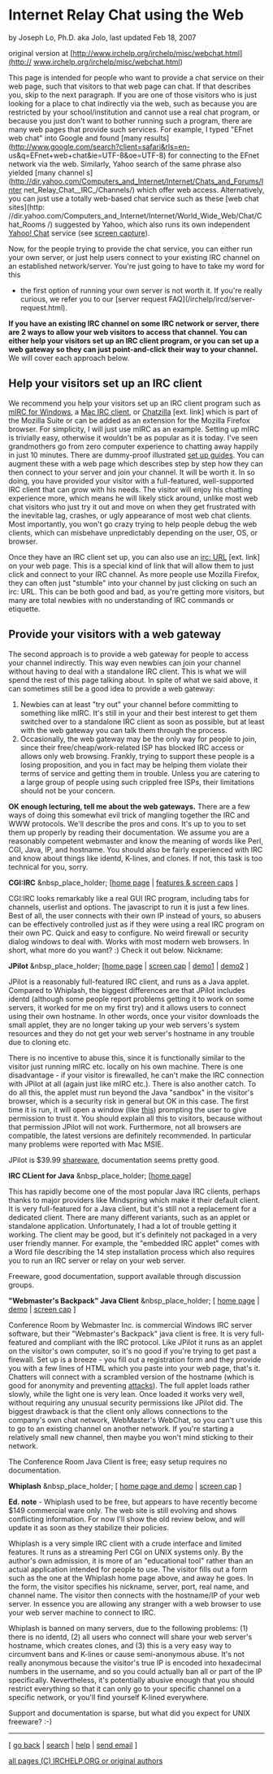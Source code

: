 # Internet Relay Chat using the Web

by Joseph Lo, Ph.D. aka Jolo, last updated Feb 18, 2007

original version at [http://www.irchelp.org/irchelp/misc/webchat.html](http://
www.irchelp.org/irchelp/misc/webchat.html)

This page is intended for people who want to provide a chat service on their
web page, such that visitors to that web page can chat. If that describes you,
skip to the next paragraph. If you are one of those visitors who is just
looking for a place to chat indirectly via the web, such as because you are
restricted by your school/institution and cannot use a real chat program, or
because you just don't want to bother running such a program, there are many
web pages that provide such services. For example, I typed "EFnet web chat"
into Google and found [many
results](http://www.google.com/search?client=safari&rls=en-
us&q=EFnet+web+chat&ie=UTF-8&oe=UTF-8) for connecting to the EFnet network via
the web. Similarly, Yahoo search of the same phrase also yielded [many channel
s](http://dir.yahoo.com/Computers_and_Internet/Internet/Chats_and_Forums/Inter
net_Relay_Chat__IRC_/Channels/) which offer web access. Alternatively, you can
just use a totally web-based chat service such as these [web chat sites](http:
//dir.yahoo.com/Computers_and_Internet/Internet/World_Wide_Web/Chat/Chat_Rooms
/) suggested by Yahoo, which also runs its own independent [Yahoo!
Chat](http://chat.yahoo.com/) service (see [screen capture](webchat_yh.gif)).

Now, for the people trying to provide the chat service, you can either run
your own server, or just help users connect to your existing IRC channel on an
established network/server. You're just going to have to take my word for this
- the first option of running your own server is not worth it. If you're
really curious, we refer you to our [server request FAQ](/irchelp/ircd/server-
request.html).

**If you have an existing IRC channel on some IRC network or server, there are 2 ways to allow your web visitors to access that channel. You can either help your visitors set up an IRC client program, or you can set up a web gateway so they can just point-and-click their way to your channel.** We will cover each approach below. 

## Help your visitors set up an IRC client

We recommend you help your visitors set up an IRC client program such as [mIRC
for Windows](../mirc/), a [Mac IRC client](../mac/), or
[Chatzilla](http://www.hacksrus.com/~ginda/chatzilla/) [ext. link] which is
part of the Mozilla Suite or can be added as an extension for the Mozilla
Firefox browser. For simplicity, I will just use mIRC as an example. Setting
up mIRC is trivially easy, otherwise it wouldn't be as popular as it is today.
I've seen grandmothers go from zero computer experience to chatting away
happily in just 10 minutes. There are dummy-proof illustrated [set up
guides](http://www.mirc.com/install.html). You can augment these with a web
page which describes step by step how they can then connect to your server and
join your channel. It will be worth it. In so doing, you have provided your
visitor with a full-featured, well-supported IRC client that can grow with his
needs. The visitor will enjoy his chatting experience more, which means he
will likely stick around, unlike most web chat visitors who just try it out
and move on when they get frustrated with the inevitable lag, crashes, or ugly
appearance of most web chat clients. Most importantly, you won't go crazy
trying to help people debug the web clients, which can misbehave unpredictably
depending on the user, OS, or browser.

Once they have an IRC client set up, you can also use an [irc:
URL](http://www.w3.org/Addressing/draft-mirashi-url-irc-01.txt) [ext. link] on
your web page. This is a special kind of link that will allow them to just
click and connect to your IRC channel. As more people use Mozilla Firefox,
they can often just "stumble" into your channel by just clicking on such an
irc: URL. This can be both good and bad, as you're getting more visitors, but
many are total newbies with no understanding of IRC commands or etiquette.

## Provide your visitors with a web gateway

The second approach is to provide a web gateway for people to access your
channel indirectly. This way even newbies can join your channel without having
to deal with a standalone IRC client. This is what we will spend the rest of
this page talking about. In spite of what we said above, it can sometimes
still be a good idea to provide a web gateway:

  1. Newbies can at least "try out" your channel before committing to something like mIRC. It's still in your and their best interest to get them switched over to a standalone IRC client as soon as possible, but at least with the web gateway you can talk them through the process. 
  2. Occasionally, the web gateway may be the only way for people to join, since their free/cheap/work-related ISP has blocked IRC access or allows only web browsing. Frankly, trying to support these people is a losing proposition, and you in fact may be helping them violate their terms of service and getting them in trouble. Unless you are catering to a large group of people using such crippled free ISPs, their limitations should not be your concern. 

**OK enough lecturing, tell me about the web gateways.** There are a few ways of doing this somewhat evil trick of mangling together the IRC and WWW protocols. We'll describe the pros and cons. It's up to you to set them up properly by reading their documentation. We assume you are a reasonably competent webmaster and know the meaning of words like Perl, CGI, Java, IP, and hostname. You should also be fairly experienced with IRC and know about things like identd, K-lines, and clones. If not, this task is too technical for you, sorry. 

**CGI:IRC** &nbsp_place_holder; [[home page](http://cgiirc.org/) | [features & screen caps](http://cgiirc.org/features/) ]     

CGI:IRC looks remarkably like a real GUI IRC program, including tabs for
channels, userlist and options. The javascript to run it is just a few lines.
Best of all, the user connects with their own IP instead of yours, so abusers
can be effectively controlled just as if they were using a real IRC program on
their own PC. Quick and easy to configure. No weird firewall or security
dialog windows to deal with. Works with most modern web browsers. In short,
what more do you want? :) Check it out below.  Nickname:

**JPilot** &nbsp_place_holder; [[home page](http://www.jpilot.com/) | [screen cap](webchat_jp.gif) | [demo1](http://www.jpilot.com/java/irc/chat.html) | [demo2](http://www.arklink.net/Chat/chat.html) ]     

JPilot is a reasonably full-featured IRC client, and runs as a Java applet.
Compared to Whiplash, the biggest differences are that JPilot includes identd
(although some people report problems getting it to work on some servers, it
worked for me on my first try) and it allows users to connect using their own
hostname. In other words, once your visitor downloads the small applet, they
are no longer taking up your web servers's system resources and they do not
get your web server's hostname in any trouble due to cloning etc.

There is no incentive to abuse this, since it is functionally similar to the
visitor just running mIRC etc. locally on his own machine. There is one
disadvantage - if your visitor is firewalled, he can't make the IRC connection
with JPilot at all (again just like mIRC etc.). There is also another catch.
To do all this, the applet must run beyond the Java "sandbox" in the visitor's
browser, which is a security risk in general but OK in this case. The first
time it is run, it will open a window (like [this](webchat_perm.gif))
prompting the user to give permission to trust it. You should explain all this
to visitors, because without that permission JPilot will not work.
Furthermore, not all browsers are compatible, the latest versions are
definitely recommended. In particular many problems were reported with Mac
MSIE.

JPilot is $39.99 [shareware](/irchelp/misc/shareware.html), documentation
seems pretty good.

**IRC CLient for Java** &nbsp_place_holder; [[home page](http://www.alphaworks.ibm.com/formula/)]     

This has rapidly become one of the most popular Java IRC clients, perhaps
thanks to major providers like Mindspring which make it their default client.
It is very full-featured for a Java client, but it's still not a replacement
for a dedicated client. There are many different variants, such as an applet
or standalone application. Unfortunately, I had a lot of trouble getting it
working. The client may be good, but it's definitely not packaged in a very
user friendly manner. For example, the "embedded IRC applet" comes with a Word
file describing the 14 step installation process which also requires you to
run an IRC server or relay on your web server.

Freeware, good documentation, support available through discussion groups.

**"Webmaster's Backpack" Java Client** &nbsp_place_holder; [ [home page](http://www.conferenceroom.com/products/productshome.shtml) | [demo](webchat_confrm.html) | [screen cap](webchat_confrm.gif) ]     

Conference Room by Webmaster Inc. is commercial Windows IRC server software,
but their "Webmaster's Backpack" java client is free. It is very full-featured
and compliant with the IRC protocol. Like JPilot it runs as an applet on the
visitor's own computer, so it's no good if you're trying to get past a
firewall. Set up is a breeze - you fill out a registration form and they
provide you with a few lines of HTML which you paste into your web page,
that's it. Chatters will connect with a scrambled version of the hostname
(which is good for anonymity and preventing [attacks](../irchelp/nuke/)). The
full applet loads rather slowly, while the light one is very lean. Once loaded
it works very well, without requiring any unusual security permissions like
JPilot did. The biggest drawback is that the client only allows connections to
the company's own chat network, WebMaster's WebChat, so you can't use this to
go to an existing channel on another network. If you're starting a relatively
small new channel, then maybe you won't mind sticking to their network.

The Conference Room Java Client is free; easy setup requires no documentation.

**Whiplash** &nbsp_place_holder; [ [home page and demo](http://www.networkdweebs.com/stuff/whiplash/) | [screen cap](webchat_whip.gif) ]     

**Ed. note** - Whiplash used to be free, but appears to have recently become $149 commercial ware only. The web site is still evolving and shows conflicting information. For now I'll show the old review below, and will update it as soon as they stabilize their policies. 

Whiplash is a very simple IRC client with a crude interface and limited
features. It runs as a streaming Perl CGI on UNIX systems only. By the
author's own admission, it is more of an "educational tool" rather than an
actual application intended for people to use. The visitor fills out a form
such as the one at the Whiplash home page above, and away he goes. In the
form, the visitor specifies his nickname, server, port, real name, and channel
name. The visitor then connects with the hostname/IP of your web server. In
essence you are allowing any stranger with a web browser to use your web
server machine to connect to IRC.

Whiplash is banned on many servers, due to the following problems: (1) there
is no identd, (2) all users who connect will share your web server's hostname,
which creates clones, and (3) this is a very easy way to circumvent bans and
K-lines or cause semi-anonymous abuse. It's not really anonymous because the
visitor's true IP is encoded into hexadecimal numbers in the username, and so
you could actually ban all or part of the IP specifically. Nevertheless, it's
potentially abusive enough that you should restrict everything so that it can
only go to your specific channel on a specific network, or you'll find
yourself K-lined everywhere.

Support and documentation is sparse, but what did you expect for UNIX
freeware? :-)

* * *



[ [go back](/irchelp/) | [search](/irchelp/search_engine.cgi) |
[help](/irchelp/help.html) | [send email](/irchelp/mail.cgi) ]

[all pages (C) IRCHELP.ORG or original authors](/irchelp/credit.html)

